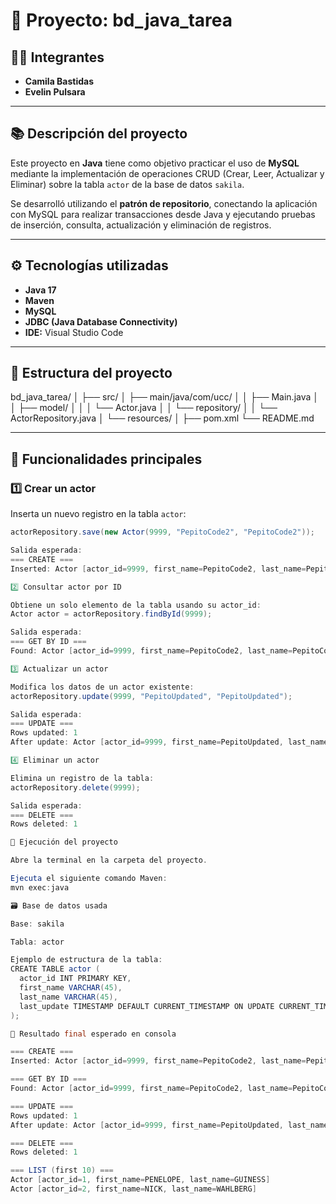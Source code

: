 # 💾 Proyecto: bd_java_tarea

## 👩‍💻 Integrantes
- **Camila Bastidas**
- **Evelin Pulsara**

---

## 📚 Descripción del proyecto
Este proyecto en **Java** tiene como objetivo practicar el uso de **MySQL** mediante la implementación de operaciones CRUD (Crear, Leer, Actualizar y Eliminar) sobre la tabla `actor` de la base de datos `sakila`.

Se desarrolló utilizando el **patrón de repositorio**, conectando la aplicación con MySQL para realizar transacciones desde Java y ejecutando pruebas de inserción, consulta, actualización y eliminación de registros.

---

## ⚙️ Tecnologías utilizadas
- **Java 17**
- **Maven**
- **MySQL**
- **JDBC (Java Database Connectivity)**
- **IDE:** Visual Studio Code

---

## 🧩 Estructura del proyecto
bd_java_tarea/
│
├── src/
│ ├── main/java/com/ucc/
│ │ ├── Main.java
│ │ ├── model/
│ │ │ └── Actor.java
│ │ └── repository/
│ │ └── ActorRepository.java
│ └── resources/
│
├── pom.xml
└── README.md

---

## 🧠 Funcionalidades principales

### 1️⃣ Crear un actor
Inserta un nuevo registro en la tabla `actor`:
```java
actorRepository.save(new Actor(9999, "PepitoCode2", "PepitoCode2"));

Salida esperada:
=== CREATE ===
Inserted: Actor [actor_id=9999, first_name=PepitoCode2, last_name=PepitoCode2]

2️⃣ Consultar actor por ID

Obtiene un solo elemento de la tabla usando su actor_id:
Actor actor = actorRepository.findById(9999);

Salida esperada:
=== GET BY ID ===
Found: Actor [actor_id=9999, first_name=PepitoCode2, last_name=PepitoCode2]

3️⃣ Actualizar un actor

Modifica los datos de un actor existente:
actorRepository.update(9999, "PepitoUpdated", "PepitoUpdated");

Salida esperada:
=== UPDATE ===
Rows updated: 1
After update: Actor [actor_id=9999, first_name=PepitoUpdated, last_name=PepitoUpdated]

4️⃣ Eliminar un actor

Elimina un registro de la tabla:
actorRepository.delete(9999);

Salida esperada:
=== DELETE ===
Rows deleted: 1

🧪 Ejecución del proyecto

Abre la terminal en la carpeta del proyecto.

Ejecuta el siguiente comando Maven:
mvn exec:java

🗃️ Base de datos usada

Base: sakila

Tabla: actor

Ejemplo de estructura de la tabla:
CREATE TABLE actor (
  actor_id INT PRIMARY KEY,
  first_name VARCHAR(45),
  last_name VARCHAR(45),
  last_update TIMESTAMP DEFAULT CURRENT_TIMESTAMP ON UPDATE CURRENT_TIMESTAMP
);

🚀 Resultado final esperado en consola

=== CREATE ===
Inserted: Actor [actor_id=9999, first_name=PepitoCode2, last_name=PepitoCode2]

=== GET BY ID ===
Found: Actor [actor_id=9999, first_name=PepitoCode2, last_name=PepitoCode2]

=== UPDATE ===
Rows updated: 1
After update: Actor [actor_id=9999, first_name=PepitoUpdated, last_name=PepitoUpdated]

=== DELETE ===
Rows deleted: 1

=== LIST (first 10) ===
Actor [actor_id=1, first_name=PENELOPE, last_name=GUINESS]
Actor [actor_id=2, first_name=NICK, last_name=WAHLBERG]
